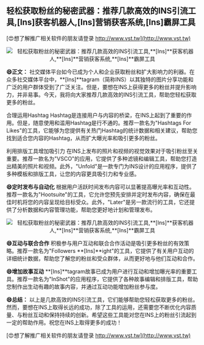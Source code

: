 ## **轻松获取粉丝的秘密武器：推荐几款高效的INS引流工具,**[Ins]**获客机器人,**[Ins]**营销获客系统,**[Ins]**霸屏工具**

[😍想了解推广相关软件的朋友请登录 http://www.vst.tw](http://www.vst.tw)

 <center><img src="https://vst.tw/MP4/tuiguang/png/7.png" alt="轻松获取粉丝的秘密武器：推荐几款高效的INS引流工具,**[Ins]**获客机器人,**[Ins]**营销获客系统,**[Ins]**霸屏工具"></center>

**😄正文：**
社交媒体平台如今已成为个人和企业获取粉丝和扩大影响力的利器。在众多社交媒体平台中，**[Ins]**tagram（简称INS）以其独特的图片分享功能和广泛的用户群体受到了广泛关注。但是，要想在INS上获得更多的粉丝并提升影响力，并非易事。今天，我将向大家推荐几款高效的INS引流工具，帮助您轻松获取更多的粉丝。

合理运用Hashtag
Hashtag是连接用户与内容的桥梁，在INS上起到了重要的作用。但是，随意使用和滥用Hashtag是行不通的。推荐一款名为"Hashtags For Likes"的工具，它能够为您提供有关热门Hashtag的统计数据和相关建议，帮助您找到适合您内容的Hashtag，从而扩大曝光率和吸引更多的粉丝。

利用排版工具增加吸引力
在INS上发布的照片和视频的视觉效果对于吸引粉丝至关重要。推荐一款名为"VSCO"的应用，它提供了多种滤镜和编辑工具，帮助您打造出精美的照片和视频。此外，"Unfold"是一款专门为INS设计的应用程序，提供了多种模板和排版工具，让您的内容更具吸引力和专业感。

**😄定时发布与自动化**
根据用户活跃时间发布内容可以显著提高曝光率和互动性。推荐一款名为"Hootsuite"的工具，它允许您预先安排并定时发布内容，确保在最佳时机将您的内容呈现给目标受众。此外，"Later"是另一款流行的工具，它还提供了分析数据和内容管理功能，帮助您更好地计划和管理发布。

 <center><img src="https://vst.tw/MP4/tuiguang/png/8.png" alt="轻松获取粉丝的秘密武器：推荐几款高效的INS引流工具,**[Ins]**获客机器人,**[Ins]**营销获客系统,**[Ins]**霸屏工具"></center>

**😄互动与联合合作**
积极参与用户互动和联合合作活动是吸引更多粉丝的有效策略。推荐一款名为"Followers **[Ins]**ight"的工具，它提供了有关用户互动的详细统计数据，帮助您了解您的粉丝和受众群体，从而更好地与他们互动和合作。

**😄增加故事互动**
**[Ins]**tagram故事已成为用户进行互动和增加曝光率的重要工具。推荐一款名为"InShot"的应用程序，它提供了各种故事编辑和排版工具，帮助您制作出生动有趣的故事内容，并通过互动功能增加粉丝参与度。

**😄总结：**
以上是几款高效的INS引流工具，它们能够帮助您轻松获取更多的粉丝。然而，要想在INS上取得长远的成功，除了工具的运用，还需要您不断优化内容质量、与粉丝互动和保持持续的创新。希望这些工具能对您在INS上的粉丝引流起到一定的帮助作用。祝您在INS上取得更多的成功！

[😍想了解推广相关软件的朋友请登录 http://www.vst.tw](http://www.vst.tw)



